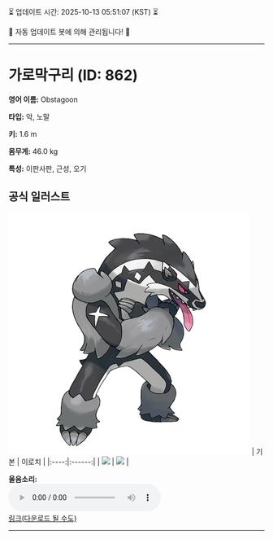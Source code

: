 
⏳ 업데이트 시간: 2025-10-13 05:51:07 (KST) ⏳

🤖 자동 업데이트 봇에 의해 관리됩니다! 🤖

---

# 가로막구리 (ID: 862)
**영어 이름:** Obstagoon

**타입:** 악, 노말

**키:** 1.6 m

**몸무게:** 46.0 kg

**특성:** 이판사판, 근성, 오기

## 공식 일러스트
![](https://raw.githubusercontent.com/PokeAPI/sprites/master/sprites/pokemon/other/official-artwork/862.png)
| 기본 | 이로치 |
|:----:|:------:|
| <img src="http://play.pokemonshowdown.com/sprites/ani/obstagoon.gif" width="200"> | <img src="http://play.pokemonshowdown.com/sprites/ani-shiny/obstagoon.gif" width="200"> |

**울음소리:**<br><audio controls src="https://raw.githubusercontent.com/PokeAPI/cries/main/cries/pokemon/latest/862.ogg"></audio><br> [링크(다운로드 될 수도)](https://raw.githubusercontent.com/PokeAPI/cries/main/cries/pokemon/latest/862.ogg)


---
